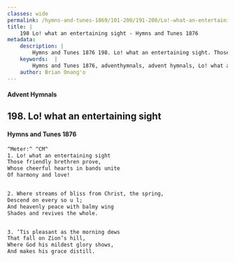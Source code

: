 ```yaml
---
classes: wide
permalink: /hymns-and-tunes-1869/101-200/191-200/Lo!-what-an-entertaining-sight/
title: |
    198 Lo! what an entertaining sight - Hymns and Tunes 1876
metadata:
    description: |
        Hymns and Tunes 1876 198. Lo! what an entertaining sight. Those friendly brethren prove, Whose cheerful hearts in bands unite Of harmony and love! 
    keywords:  |
        Hymns and Tunes 1876, adventhymnals, advent hymnals, Lo! what an entertaining sight, Those friendly brethren prove,, 
    author: Brian Onang'o
---
```


#### Advent Hymnals
## 198. Lo! what an entertaining sight
####  Hymns and Tunes 1876

```txt
^Meter:^ ^CM^
1. Lo! what an entertaining sight
Those friendly brethren prove,
Whose cheerful hearts in bands unite
Of harmony and love!


2. Where streams of bliss from Christ, the spring,
Descend on every so u l;
And heavenly peace with balmy wing
Shades and revives the whole.


3. ’Tis pleasant as the morning dews
That fall on Zion’s hill,
Where God his mildest glory shows,
And makes his grace distill.
```